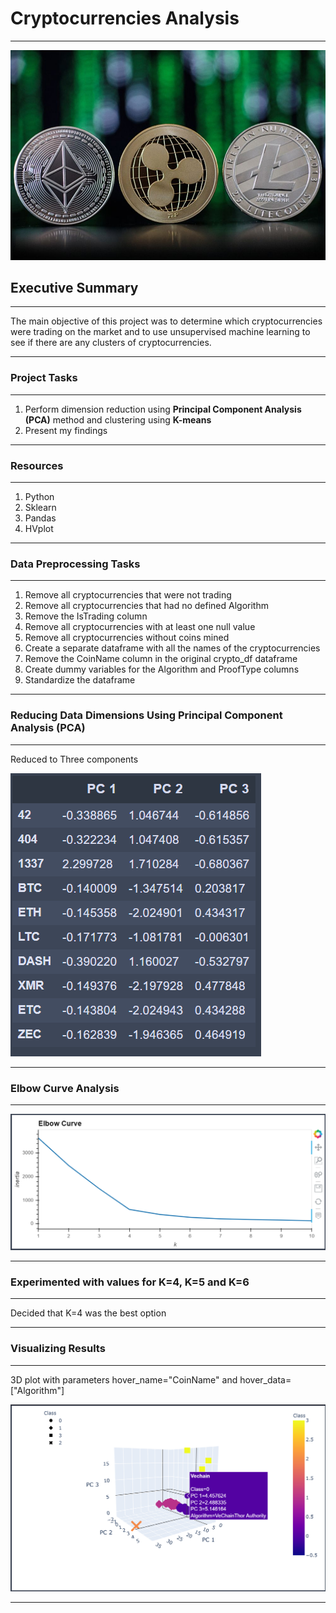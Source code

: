 # Cryptocurrencies Analysis
---------------------------------------------------------------------------------------------------
<img src="https://github.com/GR8505/Cryptocurrencies/blob/master/Images/Header.jpg" alt="drawing" width="600"/>

## Executive Summary
---------------------------------------------------------------------------------------------------
The main objective of this project was to determine which cryptocurrencies were trading on the market
and to use unsupervised machine learning to see if there are any clusters of cryptocurrencies.

-----------------
### Project Tasks
-----------------
1. Perform dimension reduction using **Principal Component Analysis (PCA)** method and clustering using **K-means**
2. Present my findings

--------------
### Resources
--------------
1. Python 
2. Sklearn
3. Pandas
4. HVplot

-----------------------------
### Data Preprocessing Tasks 
-----------------------------
1. Remove all cryptocurrencies that were not trading
2. Remove all cryptocurrencies that had no defined Algorithm
3. Remove the IsTrading column
4. Remove all cryptocurrencies with at least one null value
5. Remove all cryptocurrencies without coins mined
6. Create a separate dataframe with all the names of the cryptocurrencies
7. Remove the CoinName column in the original crypto_df dataframe
8. Create dummy variables for the Algorithm and ProofType columns
9. Standardize the dataframe

---------------------------------------------------------------------
### Reducing Data Dimensions Using Principal Component Analysis (PCA)
---------------------------------------------------------------------

Reduced to Three components

![](https://github.com/GR8505/Cryptocurrencies/blob/master/Images/I1.png)

------------------------
### Elbow Curve Analysis
------------------------

![](https://github.com/GR8505/Cryptocurrencies/blob/master/Images/I2.png)

-------------------------------------------------------------------------
### Experimented with values for K=4, K=5 and K=6
-------------------------------------------------------------------------

Decided that K=4 was the best option

-----------------------
### Visualizing Results
-----------------------

3D plot with parameters hover_name="CoinName" and hover_data=["Algorithm"]

![](https://github.com/GR8505/Cryptocurrencies/blob/master/Images/I3.png)

---------------------------------------------------------------------------




